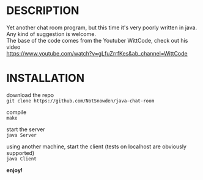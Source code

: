 # DESCRIPTION
Yet another chat room program, but this time it's very poorly written in java.\
Any kind of suggestion is welcome.\
The base of the code comes from the Youtuber WittCode, check out his video\
https://www.youtube.com/watch?v=gLfuZrrfKes&ab_channel=WittCode


# INSTALLATION

download the repo\
`git clone https://github.com/NotSnowden/java-chat-room`

compile\
`make`

start the server\
`java Server`

using another machine, start the client (tests on localhost are obviously supported)\
`java Client`

**enjoy!**

